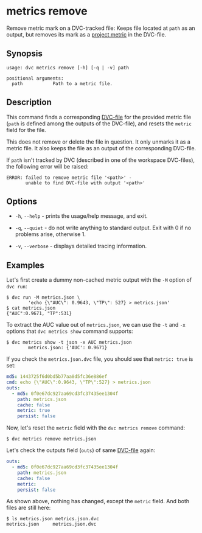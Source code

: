 # metrics remove

Remove metric mark on a DVC-tracked file: Keeps file located at `path` as an
<abbr>output</abbr>, but removes its mark as a
[project metric](/doc/command-reference/metrics) in the DVC-file.

## Synopsis

```usage
usage: dvc metrics remove [-h] [-q | -v] path

positional arguments:
  path           Path to a metric file.

```

## Description

This command finds a corresponding
[DVC-file](/doc/user-guide/dvc-metafile-formats) for the provided metric file
(`path` is defined among the <abbr>outputs</abbr> of the DVC-file), and resets
the `metric` field for the file.

This does not remove or delete the file in question. It only unmarks it as a
metric file. It also keeps the file as an output of the corresponding DVC-file.

If `path` isn't tracked by DVC (described in one of the <abbr>workspace</abbr>
DVC-files), the following error will be raised:

```dvc
ERROR: failed to remove metric file '<path>' -
       unable to find DVC-file with output '<path>'
```

## Options

- `-h`, `--help` - prints the usage/help message, and exit.

- `-q`, `--quiet` - do not write anything to standard output. Exit with 0 if no
  problems arise, otherwise 1.

- `-v`, `--verbose` - displays detailed tracing information.

## Examples

Let's first create a dummy non-cached metric <abbr>output</abbr> with the `-M`
option of `dvc run`:

```dvc
$ dvc run -M metrics.json \
        'echo {\"AUC\": 0.9643, \"TP\": 527} > metrics.json'
$ cat metrics.json
{"AUC":0.9671, "TP":531}
```

To extract the AUC value out of `metrics.json`, we can use the `-t` and `-x`
options that `dvc metrics show` command supports:

```dvc
$ dvc metrics show -t json -x AUC metrics.json
        metrics.json: {'AUC': 0.9671}
```

If you check the `metrics.json.dvc` file, you should see that `metric: true` is
set:

```yaml
md5: 1443725f6d0bd5b77aa8d5fc36e886ef
cmd: echo {\"AUC\":0.9643, \"TP\":527} > metrics.json
outs:
  - md5: 0f0e67dc927aa69cd3fc37435ee1304f
    path: metrics.json
    cache: false
    metric: true
    persist: false
```

Now, let's reset the `metric` field with the `dvc metrics remove` command:

```dvc
$ dvc metrics remove metrics.json
```

Let's check the outputs field (`outs`) of same
[DVC-file](/doc/user-guide/dvc-metafile-formats) again:

```yaml
outs:
  - md5: 0f0e67dc927aa69cd3fc37435ee1304f
    path: metrics.json
    cache: false
    metric:
    persist: false
```

As shown above, nothing has changed, except the `metric` field. And both files
are still here:

```dvc
$ ls metrics.json metrics.json.dvc
metrics.json     metrics.json.dvc
```

